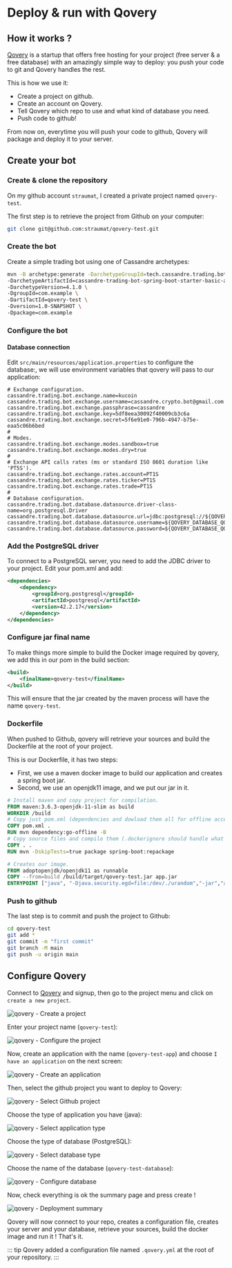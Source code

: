 # Deploy & run with Qovery

## How it works ?
[Qovery](https://www.qovery.com/) is a startup that offers free hosting for your project (free server & a free database) with an amazingly simple way to deploy: you push your code to git and Qovery handles the rest.

This is how we use it:
  * Create a project on github.
  * Create an account on Qovery.
  * Tell Qovery which repo to use and what kind of database you need.
  * Push code to github!

From now on, everytime you will push your code to github, Qovery will package and deploy it to your server.

## Create your bot

### Create & clone the repository
On my github account `straumat`, I created a private project named `qovery-test`.

The first step is to retrieve the project from Github on your computer:
```bash
git clone git@github.com:straumat/qovery-test.git
```

### Create the bot
Create a simple trading bot using one of Cassandre archetypes:
```bash
mvn -B archetype:generate -DarchetypeGroupId=tech.cassandre.trading.bot \
-DarchetypeArtifactId=cassandre-trading-bot-spring-boot-starter-basic-archetype \
-DarchetypeVersion=4.1.0 \
-DgroupId=com.example \
-DartifactId=qovery-test \
-Dversion=1.0-SNAPSHOT \
-Dpackage=com.example
```

### Configure the bot

#### Database connection
Edit `src/main/resources/application.properties` to configure the database:, we will use environment variables that qovery will pass to our application:

```properties
# Exchange configuration.
cassandre.trading.bot.exchange.name=kucoin
cassandre.trading.bot.exchange.username=cassandre.crypto.bot@gmail.com
cassandre.trading.bot.exchange.passphrase=cassandre
cassandre.trading.bot.exchange.key=5df8eea30092f40009cb3c6a
cassandre.trading.bot.exchange.secret=5f6e91e0-796b-4947-b75e-eaa5c06b6bed
#
# Modes.
cassandre.trading.bot.exchange.modes.sandbox=true
cassandre.trading.bot.exchange.modes.dry=true
#
# Exchange API calls rates (ms or standard ISO 8601 duration like 'PT5S').
cassandre.trading.bot.exchange.rates.account=PT1S
cassandre.trading.bot.exchange.rates.ticker=PT1S
cassandre.trading.bot.exchange.rates.trade=PT1S
#
# Database configuration.
cassandre.trading.bot.database.datasource.driver-class-name=org.postgresql.Driver
cassandre.trading.bot.database.datasource.url=jdbc:postgresql://${QOVERY_DATABASE_QOVERY_TEST_HOST}:5432/${QOVERY_DATABASE_QOVERY_TEST_DATABASE_NAME}
cassandre.trading.bot.database.datasource.username=${QOVERY_DATABASE_QOVERY_TEST_USERNAME}
cassandre.trading.bot.database.datasource.password=${QOVERY_DATABASE_QOVERY_TEST_PASSWORD}
```
### Add the PostgreSQL driver
To connect to a PostgreSQL server, you need to add the JDBC driver to your project. Edit your pom.xml and add:
```xml
<dependencies>
    <dependency>
        <groupId>org.postgresql</groupId>
        <artifactId>postgresql</artifactId>
        <version>42.2.17</version>
    </dependency>
</dependencies>
```

### Configure jar final name
To make things more simple to build the Docker image required by qovery, we add this in our pom in the build section:

```xml
<build>
    <finalName>qovery-test</finalName>
</build>
```

This will ensure that the jar created by the maven process will have the name `qovery-test`.

### Dockerfile
When pushed to Github, qovery will retrieve your sources and build the Dockerfile at the root of your project.

This is our Dockerfile, it has two steps:
  * First, we use a maven docker image to build our application and creates a spring boot jar.
  * Second, we use an openjdk11 image, and we put our jar in it.

```dockerfile
# Install maven and copy project for compilation.
FROM maven:3.6.3-openjdk-11-slim as build
WORKDIR /build  
# Copy just pom.xml (dependencies and dowload them all for offline access later - cache layer).
COPY pom.xml .
RUN mvn dependency:go-offline -B
# Copy source files and compile them (.dockerignore should handle what to copy).
COPY . .
RUN mvn -DskipTests=true package spring-boot:repackage

# Creates our image.
FROM adoptopenjdk/openjdk11 as runnable
COPY --from=build /build/target/qovery-test.jar app.jar
ENTRYPOINT ["java", "-Djava.security.egd=file:/dev/./urandom","-jar","app.jar"]
```

### Push to github
The last step is to commit and push the project to Github:
```bash
cd qovery-test
git add *
git commit -m "first commit"
git branch -M main
git push -u origin main
```
## Configure Qovery
Connect to [Qovery](https://www.qovery.com/) and signup, then go to the project menu and click on `create a new project`.

![qovery - Create a project](./qovery-create-project.png)

Enter your project name (`qovery-test`):

![qovery - Configure the project](./qovery-configure-project.png)

Now, create an application with the name (`qovery-test-app`) and choose `I have an application` on the next screen:

![qovery - Create an application](./qovery-create-application.png)

Then, select the github project you want to deploy to Qovery:

![qovery - Select Github project](./qovery-select-github-project.png)

Choose the type of application you have (java):

![qovery - Select application type](./qovery-application-type-choice.png)

Choose the type of database (PostgreSQL):

![qovery - Select database type](./qovery-database-choice.png)

Choose the name of the database (`qovery-test-database`):

![qovery - Configure database](./qovery-database-configuration.png)

Now, check everything is ok the summary page and press create !

![qovery - Deployment summary](./qovery-deployment-summary.png)

Qovery will now connect to your repo, creates a configuration file, creates your server and your database, retrieve your sources, build the docker image and run it ! That's it.

::: tip
Qovery added a configuration file named `.qovery.yml` at the root of your repository.
:::